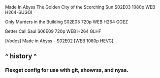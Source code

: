 Made In Abyss The Golden City of the Scorching Sun S02E03 1080p WEB H264-SUGOI

Only Murders in the Building S02E05 720p WEB H264 GGEZ

Better Call Saul S06E09 720p WEB H264 GLHF

[Vodes] Made in Abyss - S02E02 [WEB 1080p HEVC]

## ^ history ^

### Flexget config for use with git, showrss, and nyaa.


